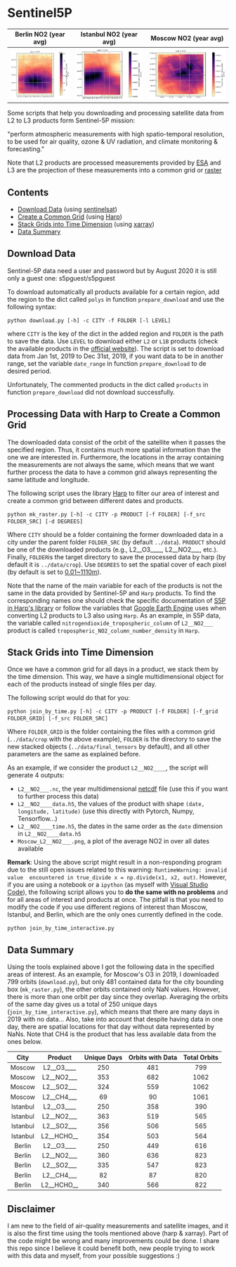 # Sentinel5P


Berlin NO2 (year avg)           |  Istanbul NO2 (year avg)         | Moscow NO2 (year avg)
:-------------------------:|:-------------------------:|:-------------------------:
![Berlin NO2](/images/Berlin_L2__NO2___.png?raw=true "Berlin NO2")  |  ![Istanbul NO2](/images/Istanbul_L2__NO2___.png?raw=true "Istanbul NO2") | ![Moscow NO2](/images/Moscow_L2__NO2___.png?raw=true "Moscow NO2")

Some scripts that help you downloading and processing satellite data from L2 to L3 products form Sentinel-5P mission:  

"perform atmospheric measurements with high spatio-temporal resolution, to be used for air quality, ozone &amp; UV radiation, and climate monitoring &amp; forecasting."  

Note that L2 products are processed measurements provided by [ESA](https://sentinels.copernicus.eu/web/sentinel/missions/sentinel-5p) and L3 are the projection of these measurements into a common grid  or [raster](https://desktop.arcgis.com/en/arcmap/10.3/manage-data/raster-and-images/what-is-raster-data.htm)

## Contents
- [Download Data](#Download-Data) (using [sentinelsat](https://sentinelsat.readthedocs.io/en/stable/api.html))
- [Create a Common Grid](#Processing-Data-with-Harp-to-Create-a-Common-Grid) (using [Harp](http://stcorp.github.io/harp/doc/html/python.html))
- [Stack Grids into Time Dimension](#Stack-Grids-into-Time-Dimension) (using [xarray](http://xarray.pydata.org/en/stable/why-xarray.html))
- [Data Summary](#Data-Summary)

## Download Data
Sentinel-5P data need a user and password but by August 2020 it is still only a guest one: s5pguest/s5pguest

To download automatically all products available for a certain region, add the region to the dict called `polys` in function `prepare_download` and use the following syntax:
```
python download.py [-h] -c CITY -f FOLDER [-l LEVEL]
```
where `CITY` is the key of the dict in the added region and `FOLDER` is the path to save the data. Use `LEVEL` to download either `L2` or `L1B` products (check the available products in the [official website](https://sentinels.copernicus.eu/web/sentinel/technical-guides/sentinel-5p/products-algorithms)). The script is set to download data from Jan 1st, 2019 to Dec 31st, 2019, if you want data to be in another range, set the variable `date_range` in function `prepare_download` to de desired period.

Unfortunately, The commented products in the dict called `products` in function `prepare_download` did not download successfully.

## Processing Data with Harp to Create a Common Grid
The downloaded data consist of the orbit of the satellite when it passes the specified region. Thus, it contains much more spatial information than the one we are interested in. Furthermore, the locations in the array containing the measurements are not always the same, which means that we want further process the data to have a common grid always representing the same latitude and longitude.

The following script uses the library [Harp](http://stcorp.github.io/harp/doc/html/python.html) to filter our area of interest and create a common grid between different dates and products.
```
python mk_raster.py [-h] -c CITY -p PRODUCT [-f FOLDER] [-f_src FOLDER_SRC] [-d DEGREES]
```
Where `CITY` should be a folder containing the former downloaded data in a city under the parent folder `FOLDER_SRC` (by default `../data`). `PRODUCT` should be one of the downloaded products (e.g., L2__O3____, L2__NO2___, etc.). Finally, `FOLDER`is the target directory to save the processed data by harp (by default it is `../data/crop`). Use `DEGREES` to set the spatial cover of each pixel (by default is set to [0.01~1110m](https://www.usna.edu/Users/oceano/pguth/md_help/html/approx_equivalents.htm#:~:text=1%C2%B0%20%3D%20111%20km%20(or,0.001%C2%B0%20%3D111%20m) )).

Note that the name of the main variable for each of the products is not the same in the data provided by Sentinel-5P and `Harp` products. To find the corresponding names one should check the specific documentation of [S5P in Harp's library](http://stcorp.github.io/harp/doc/html/ingestions/index.html#sentinel-5p-products) or follow the variables that [Google Earth Engine](https://developers.google.com/earth-engine/datasets/catalog/sentinel-5p) uses when converting L2 products to L3 also using `Harp`. As an example, in S5P data, the variable called `nitrogendioxide_tropospheric_column` of `L2__NO2___` product is called `tropospheric_NO2_column_number_density` in `Harp`.

## Stack Grids into Time Dimension

Once we have a common grid for all days in a product, we stack them by the time dimension. This way, we have a single multidimensional object for each of the products instead of single files per day.

The following script would do that for you:
```
python join_by_time.py [-h] -c CITY -p PRODUCT [-f FOLDER] [-f_grid FOLDER_GRID] [-f_src FOLDER_SRC]
```
Where `FOLDER_GRID` is the folder containing the files with a common grid (`../data/crop` with the above example), `FOLDER` is the directory to save the new stacked objects (`../data/final_tensors` by default), and all other parameters are the same as explained before.

As an example, if we consider the product `L2__NO2____`, the script will generate 4 outputs:
- `L2__NO2___.nc`, the year multidimensional [netcdf](http://xarray.pydata.org/en/stable/io.html) file (use this if you want to further process this data)
- `L2__NO2____data.h5`, the values of the product with shape `(date, longitude, latitude)` (use this directly with Pytorch, Numpy, Tensorflow...)
- `L2__NO2____time.h5`, the dates in the same order as the `date` dimension in `L2__NO2____data.h5`
- `Moscow_L2__NO2___.png`, a plot of the average NO2 in over all dates available

**Remark**: Using the above script might result in a non-responding program due to the still open issues related to this warning: `RuntimeWarning: invalid value 
encountered in true_divide
x = np.divide(x1, x2, out)`.
However, if you are using a notebook or a `ipython` (as myself with [Visual Studio Code](https://code.visualstudio.com/docs/python/jupyter-support-py)), the following script allows you to **do the same with no problems** and for all areas of interest and products at once. The pitfall is that you need to modify the code if you use different regions of interest than Moscow, Istanbul, and Berlin, which are the only ones currently defined in the code.
```
python join_by_time_interactive.py
```

## Data Summary

Using the tools explained above I got the following data in the specified areas of interest. As an example, for Moscow's O3 in 2019, I downloaded 799 orbits (`download.py`), but only 481 contained data for the city bounding box (`mk_raster.py`), the other orbits contained only NaN values. However, there is more than one orbit per day since they overlap. Averaging the orbits of the same day gives us a total of 250 unique days (`join_by_time_interactive.py`), which means that there are many days in 2019 with no data... Also, take into account that despite having data in one day, there are spatial locations for that day without data represented by NaNs. Note that CH4 is the product that has less available data from the ones below.

City | Product | Unique Days | Orbits with Data | Total Orbits
:----:|:----:|:----:|:----:|:----:|
Moscow | L2__O3____ | 250 | 481 | 799
Moscow | L2__NO2___ | 353 | 682 | 1062
Moscow | L2__SO2___ | 324 | 559 | 1062
Moscow | L2__CH4___ | 69 | 90 | 1061
Istanbul | L2__O3____ | 250 | 358 | 390
Istanbul | L2__NO2___ | 363 | 519 | 565
Istanbul | L2__SO2___ | 356 | 506 | 565
Istanbul | L2__HCHO__ | 354 | 503 | 564
Berlin | L2__O3____ | 250 | 449 | 616
Berlin | L2__NO2___ | 360 | 636 | 823
Berlin | L2__SO2___ | 335 | 547 | 823
Berlin | L2__CH4___ | 82 | 87 | 820
Berlin | L2__HCHO__ | 340 | 566 | 822

## Disclaimer
I am new to the field of air-quality measurements and satellite images, and it is also the first time using the tools mentioned above (harp & xarray). Part of the code might be wrong and many improvements could be done. I share this repo since I believe it could benefit both, new people trying to work with this data and myself, from your possible suggestions :)
